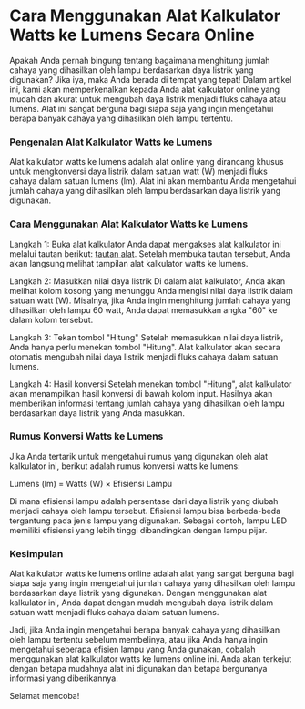 Cara Menggunakan Alat Kalkulator Watts ke Lumens Secara Online
==============================================================

Apakah Anda pernah bingung tentang bagaimana menghitung jumlah cahaya yang dihasilkan oleh lampu berdasarkan daya listrik yang digunakan? Jika iya, maka Anda berada di tempat yang tepat! Dalam artikel ini, kami akan memperkenalkan kepada Anda alat kalkulator online yang mudah dan akurat untuk mengubah daya listrik menjadi fluks cahaya atau lumens. Alat ini sangat berguna bagi siapa saja yang ingin mengetahui berapa banyak cahaya yang dihasilkan oleh lampu tertentu.

### Pengenalan Alat Kalkulator Watts ke Lumens

Alat kalkulator watts ke lumens adalah alat online yang dirancang khusus untuk mengkonversi daya listrik dalam satuan watt (W) menjadi fluks cahaya dalam satuan lumens (lm). Alat ini akan membantu Anda mengetahui jumlah cahaya yang dihasilkan oleh lampu berdasarkan daya listrik yang digunakan.

### Cara Menggunakan Alat Kalkulator Watts ke Lumens

Langkah 1: Buka alat kalkulator Anda dapat mengakses alat kalkulator ini melalui tautan berikut: [tautan alat](https://www.onlinecalculatorsfree.com/id/tools/watt-to-lumen-calculator.html). Setelah membuka tautan tersebut, Anda akan langsung melihat tampilan alat kalkulator watts ke lumens.

Langkah 2: Masukkan nilai daya listrik Di dalam alat kalkulator, Anda akan melihat kolom kosong yang menunggu Anda mengisi nilai daya listrik dalam satuan watt (W). Misalnya, jika Anda ingin menghitung jumlah cahaya yang dihasilkan oleh lampu 60 watt, Anda dapat memasukkan angka "60" ke dalam kolom tersebut.

Langkah 3: Tekan tombol "Hitung" Setelah memasukkan nilai daya listrik, Anda hanya perlu menekan tombol "Hitung". Alat kalkulator akan secara otomatis mengubah nilai daya listrik menjadi fluks cahaya dalam satuan lumens.

Langkah 4: Hasil konversi Setelah menekan tombol "Hitung", alat kalkulator akan menampilkan hasil konversi di bawah kolom input. Hasilnya akan memberikan informasi tentang jumlah cahaya yang dihasilkan oleh lampu berdasarkan daya listrik yang Anda masukkan.

### Rumus Konversi Watts ke Lumens

Jika Anda tertarik untuk mengetahui rumus yang digunakan oleh alat kalkulator ini, berikut adalah rumus konversi watts ke lumens:

Lumens (lm) = Watts (W) × Efisiensi Lampu

Di mana efisiensi lampu adalah persentase dari daya listrik yang diubah menjadi cahaya oleh lampu tersebut. Efisiensi lampu bisa berbeda-beda tergantung pada jenis lampu yang digunakan. Sebagai contoh, lampu LED memiliki efisiensi yang lebih tinggi dibandingkan dengan lampu pijar.

### Kesimpulan

Alat kalkulator watts ke lumens online adalah alat yang sangat berguna bagi siapa saja yang ingin mengetahui jumlah cahaya yang dihasilkan oleh lampu berdasarkan daya listrik yang digunakan. Dengan menggunakan alat kalkulator ini, Anda dapat dengan mudah mengubah daya listrik dalam satuan watt menjadi fluks cahaya dalam satuan lumens.

Jadi, jika Anda ingin mengetahui berapa banyak cahaya yang dihasilkan oleh lampu tertentu sebelum membelinya, atau jika Anda hanya ingin mengetahui seberapa efisien lampu yang Anda gunakan, cobalah menggunakan alat kalkulator watts ke lumens online ini. Anda akan terkejut dengan betapa mudahnya alat ini digunakan dan betapa bergunanya informasi yang diberikannya.

Selamat mencoba!